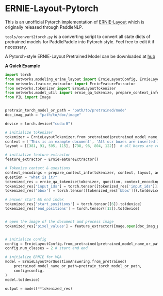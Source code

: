 # ERNIE-Layout-Pytorch

This is an unofficial Pytorch implementation of [ERNIE-Layout](http://arxiv.org/abs/2210.06155) which is originally released through PaddleNLP.

``tools/convert2torch.py`` is a converting script to convert all state dicts of pretrained models for PaddlePaddle into Pytorch style. Feel free to edit it if necessary.


A Pytorch-style ERNIE-Layout Pretrained Model can be downloaded at [hub](https://huggingface.co/Norm/ERNIE-Layout-Pytorch/tree/main)

**A Quick Example**
```python
import torch
from networks.modeling_erine_layout import ErnieLayoutConfig, ErnieLayoutForQuestionAnswering
from networks.feature_extractor import ErnieFeatureExtractor
from networks.tokenizer import ErnieLayoutTokenizer
from networks.model_util import ernie_qa_tokenize, prepare_context_info
from PIL import Image


pretrain_torch_model_or_path = "path/to/pretrained/mode"
doc_imag_path = "path/to/doc/image"

device = torch.device("cuda:0")

# initialize tokenizer
tokenizer = ErnieLayoutTokenizer.from_pretrained(pretrained_model_name_or_path=pretrain_torch_model_or_path)
context = ['This is an example document', 'All ocr boxes are inserted into this list']
layout = [[381, 91, 505, 115], [738, 96, 804, 122]]  # all boxes are resized between 0 - 1000

# initialize feature extractor
feature_extractor = ErnieFeatureExtractor()

# Tokenize context & questions
context_encodings = prepare_context_info(tokenizer, context, layout, add_special_tokens=False)
question = "what is it?"
tokenized_res = ernie_qa_tokenize(tokenizer, question, context_encodings)
tokenized_res['input_ids'] = torch.tensor([tokenized_res['input_ids']]).to(device)
tokenized_res['bbox'] = torch.tensor([tokenized_res['bbox']]).to(device)

# answer start && end index
tokenized_res['start_positions'] = torch.tensor([6]).to(device)
tokenized_res['end_positions'] = torch.tensor([12]).to(device)


# open the image of the document and process image
tokenized_res['pixel_values'] = feature_extractor(Image.open(doc_imag_path).convert("RGB")).unsqueeze(0).to(device)


# initialize config
config = ErnieLayoutConfig.from_pretrained(pretrained_model_name_or_path=pretrain_torch_model_or_path)
config.num_classes = 2 # start and end

# initialize ERNIE for VQA
model = ErnieLayoutForQuestionAnswering.from_pretrained(
    pretrained_model_name_or_path=pretrain_torch_model_or_path,
    config=config,
)
model.to(device)

output = model(**tokenized_res)

```